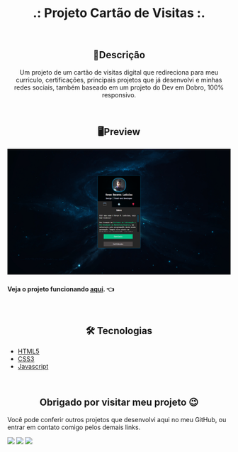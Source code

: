 <h1 align="center">.: Projeto Cartão de Visitas :.</h1>

<br>

<h2 align="center">📖Descrição</h2>
<p align="center">Um projeto de um cartão de visitas digital que redireciona para meu curriculo, certificações, principais projetos que já desenvolvi e minhas redes sociais, também baseado em um projeto do Dev em Dobro, 100% responsivo.</p>

<br>

<h2 align="center">🖥Preview</h2>
<img src="src/imgs/bg1.png" alt="Preview desktop"></img>

<br>

#### Veja o projeto funcionando <a href="https://kevynfirst.github.io/cartao-de-visitas">aqui</a>. 👈

<br>

<h2 align="center">🛠 Tecnologias</h2>

- [HTML5](https://html.com/)
- [CSS3](https://developer.mozilla.org/pt-BR/docs/Web/CSS)
- [Javascript](https://www.javascript.com/)

<br>

<h2 align="center">Obrigado por visitar meu projeto 😉</h2>
<p>Você pode conferir outros projetos que desenvolvi aqui no meu GitHub, ou entrar em contato comigo pelos demais links.</p>

<a href = "mailto:kevynfirst@gmail.com"><img src="https://img.shields.io/badge/-Gmail-%23333?style=for-the-badge&logo=gmail&logoColor=white" target="_blank"></a>
<a href="https://instagram.com/kevynfirst" target="_blank"><img src="https://img.shields.io/badge/-Instagram-%23E4405F?style=for-the-badge&logo=instagram&logoColor=white" target="_blank"></a>
<a href="https://www.linkedin.com/in/kevynfirst" target="_blank"><img src="https://img.shields.io/badge/-LinkedIn-%230077B5?style=for-the-badge&logo=linkedin&logoColor=white" target="_blank"></a>
